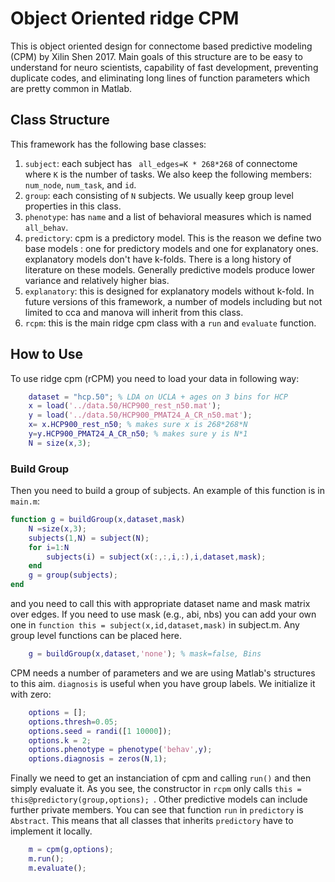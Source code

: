 # Object Oriented ridge CPM

This is object oriented design for connectome based predictive modeling (CPM) by Xilin Shen 2017. Main goals of this structure are
to be easy to understand for neuro scientists, capability of fast development, preventing duplicate codes, and eliminating long lines of function parameters which are pretty common in Matlab.
## Class Structure 
This framework has the following base classes:

1. `subject`: each subject has ``` all_edges=K * 268*268``` of connectome where ```K``` is the number of tasks. We also keep the following members: ```num_node```, ```num_task```, and ```id```. 
2. `group`: each consisting of ```N``` subjects. We usually keep group level properties in this class. 
3. `phenotype`: has ```name``` and a list of behavioral measures which is named ```all_behav```.
4. `predictory`: cpm is a predictory model. This is the reason we define two base models : one for predictory models and one for explanatory ones. 
explanatory models don't have k-folds. There is a long history of literature on these models. Generally predictive models produce lower variance and relatively higher bias. 
5. `explanatory`: this is designed for explanatory models without k-fold. In future versions of this framework, a number of models including but not limited to cca and manova
will inherit from this class. 
6. `rcpm`: this is the main ridge cpm class with a ```run``` and ```evaluate``` function. 

## How to Use
To use ridge cpm (rCPM) you need to load your data in following way:

```Matlab
    dataset = "hcp.50"; % LDA on UCLA + ages on 3 bins for HCP
    x = load('../data.50/HCP900_rest_n50.mat');
    y = load('../data.50/HCP900_PMAT24_A_CR_n50.mat');
    x= x.HCP900_rest_n50; % makes sure x is 268*268*N
    y=y.HCP900_PMAT24_A_CR_n50; % makes sure y is N*1
    N = size(x,3);
```
### Build Group
Then you need to build a group of subjects. An example of this function is in ```main.m```: 

```Matlab
function g = buildGroup(x,dataset,mask)
    N =size(x,3);
    subjects(1,N) = subject(N);
    for i=1:N
        subjects(i) = subject(x(:,:,i,:),i,dataset,mask);
    end
    g = group(subjects);
end
```
and you need to call this with appropriate dataset name and mask matrix over edges. 
If you need to use mask (e.g., abi, nbs) you can add your own one in 
```function this = subject(x,id,dataset,mask)``` in subject.m. Any group level functions can be placed here. 
```Matlab
    g = buildGroup(x,dataset,'none'); % mask=false, Bins
```
CPM needs a number of parameters and we are using Matlab's structures to this aim. ```diagnosis``` is useful when you have group labels.
We initialize it with zero:
```Matlab
    options = [];
    options.thresh=0.05;
    options.seed = randi([1 10000]);
    options.k = 2;
    options.phenotype = phenotype('behav',y);
    options.diagnosis = zeros(N,1);
```

Finally we need to get an instanciation of cpm and calling ```run()``` and then simply evaluate it. As you see, the constructor in ```rcpm``` only calls ```this = this@predictory(group,options);
```. Other predictive models can include further private members. You can see that function ```run``` in ```predictory``` is ```Abstract```.
This means that all classes that inherits ```predictory``` have to implement it locally.
```Matlab
    m = cpm(g,options);
    m.run();
    m.evaluate();
```

